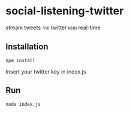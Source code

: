 # social-listening-twitter
stream tweets จาก twitter แบบ real-time

## Installation
```node
npm install
```
Insert your twitter key in index.js
## Run
```node
node index.js
```

